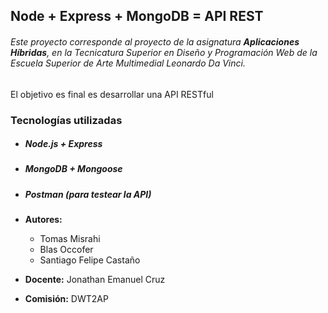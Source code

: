 ## Node + Express + MongoDB = API REST
###### Este proyecto corresponde al proyecto de la asignatura **Aplicaciones Híbridas**, en la Tecnicatura Superior en Diseño y Programación Web de la Escuela Superior de Arte Multimedial Leonardo Da Vinci.  
El objetivo es final es desarrollar una API RESTful

### Tecnologías utilizadas
- ##### Node.js + Express
- ##### MongoDB + Mongoose
- ##### Postman (para testear la API)

- **Autores:**  
  - Tomas Misrahi  
  - Blas Occofer  
  - Santiago Felipe Castaño
- **Docente:** Jonathan Emanuel Cruz  
- **Comisión:** DWT2AP

